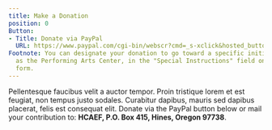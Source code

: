 ```yaml
---
title: Make a Donation
position: 0
Button:
- Title: Donate via PayPal
  URL: https://www.paypal.com/cgi-bin/webscr?cmd=_s-xclick&hosted_button_id=2LUZUYG2268NS
Footnote: You can designate your donation to go toward a specific initiative, such
  as the Performing Arts Center, in the "Special Instructions" field on the PayPal
  form.
---
```


Pellentesque faucibus velit a auctor tempor. Proin tristique lorem et est feugiat, non tempus justo sodales. Curabitur dapibus, mauris sed dapibus placerat, felis est consequat elit. Donate via the PayPal button below or mail your contribution to: **HCAEF, P.O. Box 415, Hines, Oregon 97738**.
